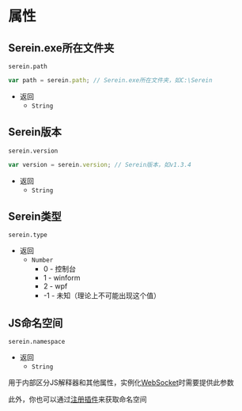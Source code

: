 
# 属性

## Serein.exe所在文件夹

`serein.path`

```js
var path = serein.path; // Serein.exe所在文件夹，如C:\Serein
```

- 返回
  - `String`

## Serein版本

`serein.version`

```js
var version = serein.version; // Serein版本，如v1.3.4
```

- 返回
  - `String`

## Serein类型

`serein.type`

- 返回
  - `Number`
    - 0 - 控制台
    - 1 - winform
    - 2 - wpf
    - -1 - 未知（理论上不可能出现这个值）

## JS命名空间

`serein.namespace`

- 返回
  - `String`

用于内部区分JS解释器和其他属性，实例化[WebSocket](Function/JSDocs/Class.md#websocket客户端)时需要提供此参数

此外，你也可以通过[注册插件](Function/JSDocs/Func.md#注册插件)来获取命名空间
